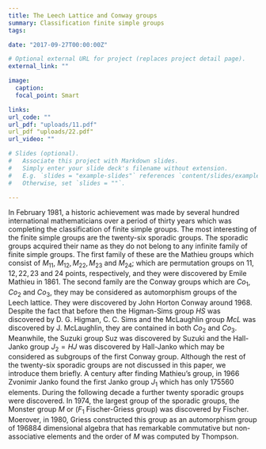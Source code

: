 ```yaml
---
title: The Leech Lattice and Conway groups
summary: Classification finite simple groups  
tags: 

date: "2017-09-27T00:00:00Z"

# Optional external URL for project (replaces project detail page).
external_link: ""

image:
  caption: 
  focal_point: Smart

links:
url_code: ""
url_pdf: "uploads/11.pdf"
url_pdf "uploads/22.pdf"
url_video: ""

# Slides (optional).
#   Associate this project with Markdown slides.
#   Simply enter your slide deck's filename without extension.
#   E.g. `slides = "example-slides"` references `content/slides/example-slides.md`.
#   Otherwise, set `slides = ""`.

---
```


In February 1981, a historic achievement was made by several hundred international mathematicians over a period of thirty years which was completing the 
classification of finite simple groups. The most interesting of the finite simple groups are the twenty-six sporadic groups. The sporadic groups acquired 
their name as they do not belong to any infinite family of finite simple groups. The first family of these are the Mathieu groups which consist of $M_{11},$
$M_{12}, M_{22}, M_{23}$ and $M_{24}$; which are permutation groups on $11, 12, 22, 23$ and $24$ points, respectively, and they were discovered by 
Emile Mathieu in 1861. The second family are the Conway groups which are $Co_1$, $Co_2$ and $Co_3$, they may be considered as automorphism groups of the Leech lattice.
They were discovered by John Horton Conway around 1968. Despite the fact that before then the Higman-Sims group $HS$ was discovered by D. G. Higman, C. C. Sims and
the McLaughlin group $McL$ was discovered by J. McLaughlin, they are contained in both $Co_2$ and $Co_3$. Meanwhile, the Suzuki group Suz  was discovered by Suzuki 
and the Hall-Janko group $J_2= HJ$ was discovered by Hall-Janko which may be considered as subgroups of the first Conway group. Although the rest of the twenty-six sporadic
groups are not discussed in this paper, we introduce them briefly. A century after finding Mathieu’s group, in 1966 Zvonimir Janko found the first Janko group $J_1$ 
which has only 175560 elements. During the following decade a further twenty sporadic groups were discovered. In 1974, the largest group 
of the sporadic groups, the Monster group $M$ or ($F_1$ Fischer-Griess group) was discovered by Fischer. Moerover, in 1980, Griess constructed this group 
as an automorphism group of 196884 dimensional algebra that has remarkable commutative but non-associative elements and the order of $M$ was computed by Thompson.